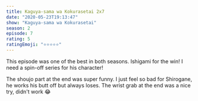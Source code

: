 ```yaml
--- 
title: Kaguya-sama wa Kokurasetai 2x7 
date: "2020-05-23T19:13:47" 
show: "Kaguya-sama wa Kokurasetai" 
season: 2 
episode: 7 
rating: 5 
ratingEmoji: "⭐️⭐️⭐️⭐️⭐️" 
---
```


This episode was one of the best in both seasons. Ishigami for the win! I need a spin-off series for his character!

The shoujo part at the end was super funny. I just feel so bad for Shirogane, he works his butt off but always loses. The wrist grab at the end was a nice try, didn't work 😂

